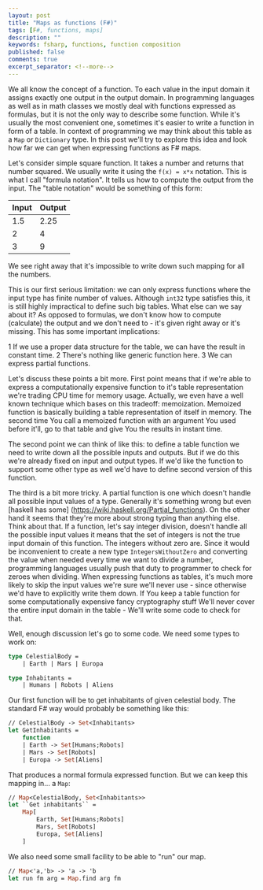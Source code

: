 ```yaml
---
layout: post
title: "Maps as functions (F#)"
tags: [F#, functions, maps]
description: ""
keywords: fsharp, functions, function composition
published: false
comments: true
excerpt_separator: <!--more-->
---
```

We all know the concept of a function. To each value in the input domain it assigns exactly one output in the output domain. In programming languages as well as in math classes we mostly deal with functions expressed as formulas, but it is not the only way to describe some function. While it's usually the most convenient one, sometimes it's easier to write a function in form of a table. In context of programming we may think about this table as a `Map` or `Dictionary` type. In this post we'll try to explore this idea and look how far we can get when expressing functions as F# maps.
<!--more-->

Let's consider simple square function. It takes a number and returns that number squared. We usually write it using the 
`f(x) = x*x` notation. This is what I call "formula notation". It tells us how to compute the output from the input.
The "table notation" would be something of this form:

|Input|Output|
|-----|------|
|1.5  |2.25  |
|2    |4     |
|3    |9     |

We see right away that it's impossible to write down such mapping for all the numbers.

This is our first serious limitation: we can only express functions where the input type has finite number of values. Although `int32` type satisfies this, it is still highly impractical to define such big tables. 
What else can we say about it? As opposed to formulas, we don't know how to compute (calculate) the output and we don't need to - it's given right away or it's missing.
This has some important implications:

 1 If we use a proper data structure for the table, we can have the result in constant time.
 2 There's nothing like generic function here.
 3 We can express partial functions.

Let's discuss these points a bit more.
First point means that if we're able to express a computationally expensive function to it's table representation we're trading CPU time for memory usage. Actually, we even have a well known technique which bases on this tradeoff: memoization. Memoized function is basically building a table representation of itself in memory. The second time You call a memoized function with an argument You used before it'll, go to that table and give You the results in instant time. 

The second point we can think of like this: to define a table function we need to write down all the possible inputs and outputs. But if we do this we're already fixed on input and output types. If we'd like the function to support some other type as well we'd have to define second version of this function.

The third is a bit more tricky. A partial function is one which doesn't handle all possible input values of a type. Generally it's something wrong but even [haskell has some] (https://wiki.haskell.org/Partial_functions). On the other hand it seems that they're more about strong typing than anything else. Think about that. If a function, let's say integer division, doesn't handle all the possible input values it means that the set of integers is not the true input domain of this function. The integers without zero are. Since it would be inconvenient to create a new type `IntegersWithoutZero` and converting the value when needed every time we want to divide a number, programming languages usually push that duty to programmer to check for zeroes when dividing.
When expressing functions as tables, it's much more likely to skip the input values we're sure we'll never use - since otherwise we'd have to explicitly write them down. If You keep a table function for some computationally expensive fancy cryptography stuff We'll never cover the entire input domain in the table - We'll write some code to check for that. 

Well, enough discussion let's go to some code. We need some types to work on: 

~~~~ ocaml
type CelestialBody =
    | Earth | Mars | Europa 

type Inhabitants =
    | Humans | Robots | Aliens
~~~~

Our first function will be to get inhabitants of given celestial body. The standard F# way would probably be something like this:

~~~~ ocaml
// CelestialBody -> Set<Inhabitants>
let GetInhabitants =
    function
    | Earth -> Set[Humans;Robots]
    | Mars -> Set[Robots]
    | Europa -> Set[Aliens]
~~~~

That produces a normal formula expressed function. But we can keep this mapping in... a `Map`:
~~~~ ocaml
// Map<CelestialBody, Set<Inhabitants>>
let ``Get inhabitants`` =
    Map[
        Earth, Set[Humans;Robots]
        Mars, Set[Robots]
        Europa, Set[Aliens]
    ]
~~~~ 

We also need some small facility to be able to "run" our map. 
~~~~ ocaml
// Map<'a,'b> -> 'a -> 'b
let run fm arg = Map.find arg fm
~~~~

